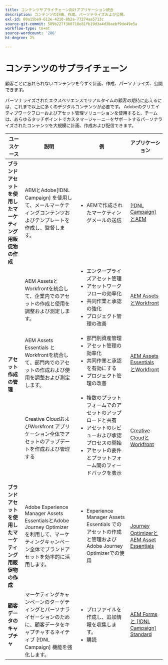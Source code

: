 ```yaml
---
title: コンテンツサプライチェーン向けアプリケーション統合
description: コンテンツの計画、作成、パーソナライズおよび公開。
exl-id: 00a15be9-612e-4210-8b2a-77274aa5713c
source-git-commit: 509b227f360718e81fb19d3a4d30aebf9de49e5a
workflow-type: tm+mt
source-wordcount: '286'
ht-degree: 2%

---
```


# コンテンツのサプライチェーン

顧客ごとに忘れられないコンテンツを今すぐ計画、作成、パーソナライズ、公開できます。

パーソナライズされたエクスペリエンスでリアルタイムの顧客の期待に応えるには、これまで以上に多くのデジタルコンテンツが必要です。 Adobeのクリエイティブワークフローおよびアセット管理ソリューションを使用すると、チームは、あらゆるタッチポイントでカスタマージャーニーをサポートするパーソナライズされたコンテンツを大規模に計画、作成および配信できます。

<table>
 <thead>
    <tr>
      <th>ユースケース</th>
      <th>説明</th>
      <th>例</th>
      <th>アプリケーション</th>
    </tr>
  </thead>
  <tbody>
<tr>
  <td><strong>ブランドアセットを使用したマーケティング用販促物の作成</strong><br/></td>
  <td>AEMとAdobe[!DNL Campaign] を使用して、メールマーケティングコンテンツおよびテンプレートを作成し、監督します。</td>
  <td>
    <ul>
      <li>AEMで作成されたマーケティングメールの送信</li>
    </ul>    
  </td>
  <td><a href="../integrations-between-applications/experience-manager/experience-manager-campaign.md">[!DNL Campaign] とAEM</a></td>
</tr>
<tr>
  <td rowspan="3"><strong>アセット作成の管理</strong><br/></td>
  <td>AEM AssetsとWorkfrontを統合して、企業内でのアセットの作成と使用を調整および測定します。</td>
  <td>
    <ul style="margin-top: 0;">
      <li>エンタープライズアセット管理</li>
      <li>アセットワークフローの効率化</li>
      <li>共同作業と承認の強化</li>
      <li>プロジェクト管理の改善</li>
    </ul>    
  </td>
  <td><a href="../integrations-between-applications/experience-manager/experience-manager-workfront.md">AEM AssetsとWorkfront</a></td>
</tr>
<tr>
  <td>AEM Assets Essentials とWorkfrontを統合して、部門内でのアセットの作成および使用を調整および測定します。</td>
  <td>
    <ul style="margin-top: 0;">
      <li>部門別資産管理</li>
      <li>アセット管理の効率化</li>
      <li>共同作業と承認を有効にする</li>
      <li>プロジェクト管理の改善</li>
    </ul>    
  </td>
  <td><a href="../integrations-between-applications/experience-manager/experience-manager-workfront.md">AEM Assets Essentials とWorkfront</a></td>
</tr>
<tr>
  <td>Creative CloudおよびWorkfront アプリケーション全体でアセットのアップデートを作成および管理する</td>
  <td>
    <ul style="margin-top: 0;">
      <li>複数のプラットフォームでのアセットのアップロードと共有</li>
      <li>アセットのレビューおよび承認プロセスの開始</li>
      <li>アセットの要件とプラットフォーム間のフィードバックを表示</li>
    </ul>    
  </td>
  <td><a href="/help/integrations/integrations-between-applications/workfront/workfront-creative-cloud.md">Creative CloudとWorkfront</a></td>
</tr>
<tr>
  <td><strong>ブランドアセットを使用したマーケティング用販促物の作成</strong><br/></td>
  <td>Adobe Experience Manager Assets EssentialsとAdobe Journey Optimizerを利用して、マーケティングキャンペーン全体でブランドアセットを効率的に活用します。
  </td>
  <td>
    <ul>
      <li>Experience Manager Assets Essentials でのアセットの作成と管理およびAdobe Journey Optimizerでの使用</li>
    </ul>
  </td>
  <td><a href="../integrations-between-applications/journey-optimizer/journey-optimizer-experience-manager.md">Journey OptimizerとAEM Asset Essentials</a></td>
</tr>
<tr>
  <td><strong>顧客データのキャプチャ</strong><br/></td>
  <td>マーケティングキャンペーンのターゲティングとパーソナライゼーションのために、顧客データをキャプチャするネイティブ [!DNL Campaign] 機能を強化します。
  </td>
  <td>
    <ul>
      <li>プロファイルを作成し、追加情報を収集します。 </li>
      <li>購読</li>
    </ul>
  </td>
  <td><a href="../integrations-between-applications/experience-manager/experience-manager-campaign.md">AEM Formsと [!DNL Campaign] Standard</a></td>
</tr>
</tbody>
</table>
